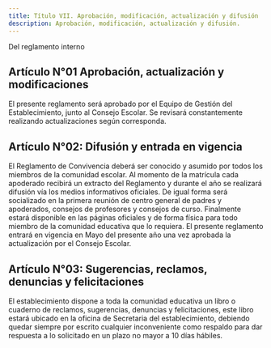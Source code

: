 ```yaml
---
title: Título VII. Aprobación, modificación, actualización y difusión
description: Aprobación, modificación, actualización y difusión.
---
```


Del reglamento interno
## Artículo N°01 Aprobación, actualización y modificaciones
El presente reglamento será aprobado por el Equipo de Gestión del Establecimiento, junto al Consejo Escolar. Se revisará constantemente realizando actualizaciones según corresponda.
## Artículo N°02: Difusión y entrada en vigencia
El Reglamento de Convivencia deberá ser conocido y asumido por todos los miembros de la comunidad escolar. Al momento de la matrícula cada apoderado recibirá un extracto del Reglamento y durante el año se realizará difusión vía los medios informativos oficiales. De igual forma será socializado en la primera reunión de centro general de padres y apoderados, consejos de profesores y consejos de curso. Finalmente estará disponible en las páginas oficiales y de forma física para todo miembro de la comunidad educativa que lo requiera.
El presente reglamento entrará en vigencia en Mayo del presente año una vez aprobada la actualización por el Consejo Escolar.
## Artículo N°03: Sugerencias, reclamos, denuncias y felicitaciones
El establecimiento dispone a toda la comunidad educativa un libro o cuaderno de reclamos, sugerencias, denuncias y felicitaciones, este libro estará ubicado en la oficina de Secretaria del establecimiento, debiendo quedar siempre por escrito cualquier inconveniente como respaldo para dar respuesta a lo solicitado en un plazo no mayor a 10 días hábiles.
